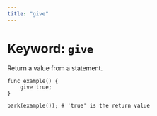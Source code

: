 ```yaml
---
title: "give"
---
```


# Keyword: `give`

Return a value from a statement.

```
func example() {
    give true;
}

bark(example()); # 'true' is the return value
```
